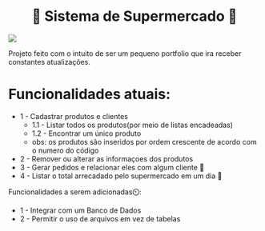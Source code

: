 <h1 align="center"> 🛒 Sistema de Supermercado 🛒 </h1>
<img loading="lazy" src="http://img.shields.io/static/v1?label=STATUS&message=EM%20DESENVOLVIMENTO&color=GREEN&style=for-the-badge"/>

Projeto feito com o intuito de ser um pequeno portfolio que ira receber constantes atualizações.

# Funcionalidades atuais:
<ul>
    <li> 1 - Cadastrar produtos e clientes
        <ul>
            <li> 1.1 - Listar todos os produtos(por meio de listas encadeadas)</li>
            <li>1.2 - Encontrar um único produto</li>
            <li> obs: os produtos são inseridos por ordem crescente de acordo com o numero do código </li>
        </ul>
    </li> 
    <li> 2 - Remover ou alterar as informaçoes dos produtos </li>
    <li> 3 - Gerar pedidos e relacionar eles com algum cliente 🚧 </li>
    <li> 4 - Listar o total arrecadado pelo supermercado em um dia 🚧 </li>
</ul>

Funcionalidades a serem adicionadas⏲️:
<ul>
    <li> 1 - Integrar com um Banco de Dados </li>
    <li> 2 - Permitir o uso de arquivos em vez de tabelas</li>
</ul>
